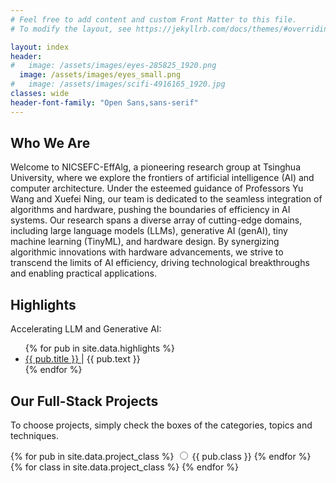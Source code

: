 ```yaml
---
# Feel free to add content and custom Front Matter to this file.
# To modify the layout, see https://jekyllrb.com/docs/themes/#overriding-theme-defaults

layout: index
header:
#   image: /assets/images/eyes-285825_1920.png
  image: /assets/images/eyes_small.png
#   image: /assets/images/scifi-4916165_1920.jpg
classes: wide
header-font-family: "Open Sans,sans-serif"
---
```


## Who We Are

Welcome to NICSEFC-EffAlg, a pioneering research group at Tsinghua University, where we explore the frontiers of artificial intelligence (AI) and computer architecture. Under the esteemed guidance of Professors Yu Wang and Xuefei Ning, our team is dedicated to the seamless integration of algorithms and hardware, pushing the boundaries of efficiency in AI systems.
Our research spans a diverse array of cutting-edge domains, including large language models (LLMs), generative AI (genAI), tiny machine learning (TinyML), and hardware design. By synergizing algorithmic innovations with hardware advancements, we strive to transcend the limits of AI efficiency, driving technological breakthroughs and enabling practical applications.

## Highlights

Accelerating LLM and Generative AI:
<ul>
{% for pub in site.data.highlights %}
  <li>
    <a href="{{ pub.link }}">
      {{ pub.title }}
    </a> |
      {{ pub.text }} 
    <!-- <a href="{{ pub.link }}">
      link
    </a> -->
    
  </li>
{% endfor %}
</ul>

## Our Full-Stack Projects

To choose projects, simply check the boxes of the categories, topics and techniques.

<div id="option-container">
  {% for pub in site.data.project_class %}
  <label>
    <input type="radio" name="option" value="{{ pub.class }}">
    {{ pub.class }}
  </label>
{% endfor %}
<!-- 
  <label>
    <input type="radio" name="option" value="option1" checked>
    Effcient LLM
  </label>
  <label>
    <input type="radio" name="option" value="option2">
    Agent
  </label>
  <label>
    <input type="radio" name="option" value="option3">
    Efficient AIGC
  </label> -->
</div>

<div id="content-container">
{% for class in site.data.project_class %}
  <div id="{{ class.class }}-content" style="display: none;">
    <h3>{{ class.class }} Projects</h3>
    {% for project in class.projects %}
      <span class="project_span">
        <img src="{{ project.image }}" alt="Project Image" class="project-image">
        <span class="project-content">
          <h3 class="project-title">{{ project.title }}</h3>
          <p class="project-text">{{ project.text }}</p>
          <a href="{{ project.link }}" class="project-link">Learn More</a>
        </span>
      </span>

    {% endfor %}
  </div>
{% endfor %}
</div>
